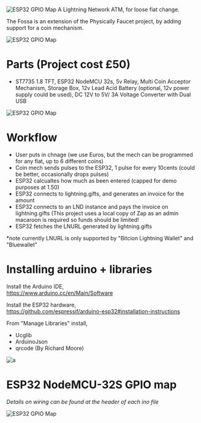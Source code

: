 
![ESP32 GPIO Map](https://i.imgur.com/djuJF6L.png)
A Lightning Network ATM, for loose fiat change.

The Fossa is an extension of the Physically Faucet project, by adding support for a coin mechanism.

![ESP32 GPIO Map](https://i.imgur.com/aHgQsTC.jpg)

# Parts (Project cost £50)
- ST7735 1.8 TFT, ESP32 NodeMCU 32s, 5v Relay, Multi Coin Acceptor Mechanism, Storage Box, 12v Lead Acid Battery (optional, 12v power supply could be used), DC 12V to 5V/ 3A Voltage Converter with Dual USB 

![ESP32 GPIO Map](https://i.imgur.com/kxu5Xmo.png)
# Workflow
- User puts in chnage (we use Euros, but the mech can be programmed for any fiat, up to 6 different coins)
- Coin mech sends pulses to the ESP32, 1 pulse for every 10cents (could be better, occasionally drops pulses)
- ESP32 calcualtes how much as been entered (capped for demo purposes at 1.50)
- ESP32 connects to lightning.gifts, and generates an invoice for the amount
- ESP32 connects to an LND instance and pays the invoice on lightning.gifts (This project uses a local copy of Zap as an admin macaroon is required so funds should be limited!
- ESP32 fetches the LNURL generated by lightning.gifts 

*note currently LNURL is only supported by "Bitcion Lightning Wallet" and "Bluewallet"


# Installing arduino + libraries

Install the Arduino IDE,<br>
https://www.arduino.cc/en/Main/Software

Install the ESP32 hardware,<br>
https://github.com/espressif/arduino-esp32#installation-instructions

From "Manage Libraries" install,<br>
- Ucglib
- ArduinoJson
- qrcode (By Richard Moore)

![a](https://i.imgur.com/mCfnhZN.png)

# ESP32 NodeMCU-32S GPIO map

*Details on wiring can be found at the header of each ino file*

![ESP32 GPIO Map](https://i.imgur.com/PLP3YBG.jpg)

